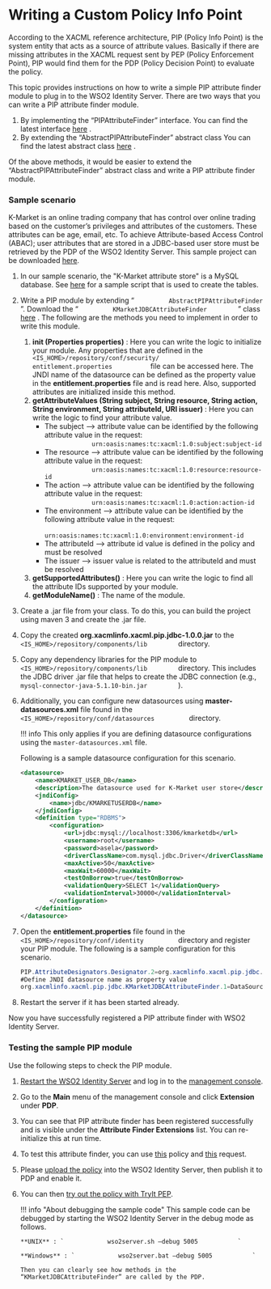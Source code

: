 # Writing a Custom Policy Info Point

According to the XACML reference architecture, PIP (Policy Info Point)
is the system entity that acts as a source of attribute values.
Basically if there are missing attributes in the XACML request sent by
PEP (Policy Enforcement Point), PIP would find them for the PDP (Policy
Decision Point) to evaluate the policy.

This topic provides instructions on how to write a simple PIP attribute
finder module to plug in to the WSO2 Identity Server. There are two ways
that you can write a PIP attribute finder module.

1.  By implementing the “PIPAttributeFinder” interface. You can find the
    latest interface
    [here](https://github.com/wso2/carbon-identity/blob/master/components/entitlement/org.wso2.carbon.identity.entitlement/src/main/java/org/wso2/carbon/identity/entitlement/pip/PIPAttributeFinder.java)
    .
2.  By extending the “AbstractPIPAttributeFinder” abstract class You can
    find the latest abstract class
    [here](https://github.com/wso2/carbon-identity/blob/master/components/entitlement/org.wso2.carbon.identity.entitlement/src/main/java/org/wso2/carbon/identity/entitlement/pip/AbstractPIPAttributeFinder.java)
    .

Of the above methods, it would be easier to extend the
“AbstractPIPAttributeFinder” abstract class and write a PIP attribute
finder module.

### Sample scenario

K-Market is an online trading company that has control over online
trading based on the customer’s privileges and attributes of the
customers. These attributes can be age, email, etc. To achieve
Attribute-based Access Control (ABAC); user attributes that are stored
in a JDBC-based user store must be retrieved by the PDP of the WSO2
Identity Server. This sample project can be downloaded
[here](https://svn.wso2.org/repos/wso2/people/asela/xacml/pip/jdbc/).

1.  In our sample scenario, the "K-Market attribute store" is a MySQL
    database. See
    [here](https://svn.wso2.org/repos/wso2/people/asela/xacml/pip/jdbc/resources/dbScript/testUserStore.sql)
    for a sample script that is used to create the tables.

2.  Write a PIP module by extending “
    `          AbstractPIPAttributeFinder         ` ”. Download the “
    `          KMarketJDBCAttributeFinder         ` ” class
    [here](https://svn.wso2.org/repos/wso2/people/asela/xacml/pip/jdbc/src/main/org/xacmlinfo/xacml/pip/jdbc/KMarketJDBCAttributeFinder.java)
    . The following are the methods you need to implement in order to
    write this module.
    1.  **init (Properties properties)** : Here you can write the logic
        to initialize your module. Any properties that are defined in
        the
        `            <IS_HOME>/repository/conf/security/            entitlement.properties           `
        file can be accessed here. The JNDI name of the datasource can
        be defined as the property value in the
        **entitlement.properties** file and is read here. Also,
        supported attributes are initialized inside this method.
    2.  **getAttributeValues (String subject, String resource, String
        action, String environment, String attributeId, URI issuer)** :
        Here you can write the logic to find your attribute value.
        -   The subject –\> attribute value can be identified by the
            following attribute value in the request:  
            `              urn:oasis:names:tc:xacml:1.0:subject:subject-id             `
        -   The resource –\> attribute value can be identified by the
            following attribute value in the request:  
            `              urn:oasis:names:tc:xacml:1.0:resource:resource-id             `
        -   The action –\> attribute value can be identified by the
            following attribute value in the request:  
            `              urn:oasis:names:tc:xacml:1.0:action:action-id             `
        -   The environment –\> attribute value can be identified by the
            following attribute value in the request:  
            `              urn:oasis:names:tc:xacml:1.0:environment:environment-id             `
        -   The attributeId –\> attribute id value is defined in the
            policy and must be resolved
        -   The issuer –\> issuer value is related to the attributeId
            and must be resolved
    3.  **getSupportedAttributes()** : Here you can write the logic to
        find all the attribute IDs supported by your module.
    4.  **getModuleName()** : The name of the module.
    
3.  Create a .jar file from your class. To do this, you can build the
    project using maven 3 and create the .jar file.

4.  Copy the created **org.xacmlinfo.xacml.pip.jdbc-1.0.0.jar** to the
    `          <IS_HOME>/repository/components/lib         ` directory.

5.  Copy any dependency libraries for the PIP module to
    `          <IS_HOME>/repository/components/lib         ` directory.
    This includes the JDBC driver .jar file that helps to create the
    JDBC connection (e.g.,
    `          mysql-connector-java-5.1.10-bin.jar         ` ).

6.  Additionally, you can configure new datasources using
    **master-datasources.xml** file found in the
    `           <IS_HOME>/repository/conf/datasources          `
    directory.

    !!! info
        This only applies if you are defining datasource configurations
        using the `master-datasources.xml` file.

    Following is a sample datasource configuration for this
    scenario.

    ``` xml
    <datasource>
        <name>KMARKET_USER_DB</name>
        <description>The datasource used for K-Market user store</description>
        <jndiConfig>
            <name>jdbc/KMARKETUSERDB</name>
        </jndiConfig>
        <definition type="RDBMS">
            <configuration>
                <url>jdbc:mysql://localhost:3306/kmarketdb</url>
                <username>root</username>
                <password>asela</password>
                <driverClassName>com.mysql.jdbc.Driver</driverClassName>
                <maxActive>50</maxActive>
                <maxWait>60000</maxWait>
                <testOnBorrow>true</testOnBorrow>
                <validationQuery>SELECT 1</validationQuery>
                <validationInterval>30000</validationInterval>
            </configuration>
        </definition>
    </datasource>
    ```

7.  Open the **entitlement.properties** file found in the
    `           <IS_HOME>/repository/conf/identity          ` directory
    and register your PIP module. The following is a sample
    configuration for this scenario.

    ``` java
    PIP.AttributeDesignators.Designator.2=org.xacmlinfo.xacml.pip.jdbc.KMarketJDBCAttributeFinder
    #Define JNDI datasource name as property value
    org.xacmlinfo.xacml.pip.jdbc.KMarketJDBCAttributeFinder.1=DataSourceName,jdbc/KMARKETUSERDB
    ```

8.  Restart the server if it has been started already.

Now you have successfully registered a PIP attribute finder with WSO2
Identity Server.

### Testing the sample PIP module

Use the following steps to check the PIP module.

1.  [Restart the WSO2 Identity Server](../../setup/running-the-product) and log in
    to the [management
    console](../../setup/getting-started-with-the-management-console).
2.  Go to the **Main** menu of the management console and click
    **Extension** under **PDP**.
3.  You can see that PIP attribute finder has been registered
    successfully and is visible under the **Attribute Finder
    Extensions** list. You can re-initialize this at run time.
4.  To test this attribute finder, you can use
    [this](https://svn.wso2.org/repos/wso2/people/asela/xacml/pip/jdbc/resources/Kmarket-Test-Policy.xml)
    policy and
    [this](https://svn.wso2.org/repos/wso2/people/asela/xacml/pip/jdbc/resources/Test-Request.xml)
    request.

5.  Please [upload the policy](../../tutorials/creating-a-xacml-policy) into the WSO2
    Identity Server, then publish it to PDP and enable it.

6.  You can then [try out the policy with TryIt
    PEP](../../learn/using-the-xacml-tryit-tool).

    !!! info "About debugging the sample code"
        This sample code can be debugged by starting the WSO2 Identity
        Server in the debug mode as follows.

        **UNIX** : `            wso2server.sh –debug 5005           `

        **Windows** : `            wso2server.bat –debug 5005           `

        Then you can clearly see how methods in the
        “KMarketJDBCAttributeFinder” are called by the PDP.
